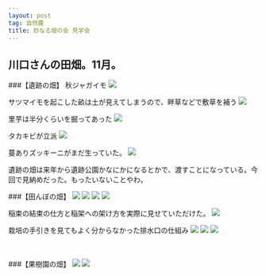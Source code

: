 ```yaml
---
layout: post
tag: 自然農
title: 妙なる畑の会 見学会
---
```

## 川口さんの田畑。11月。

###【遺跡の畑】
秋ジャガイモ
![](https://c1.staticflickr.com/1/578/22445691868_71e4bd4581.jpg)

サツマイモを起こした畝は土が見えてしまうので、畔草などで敷草を補う
![](https://c2.staticflickr.com/6/5777/22445705738_038b1bde89.jpg)

里芋は半分くらいを掘ってあった
![](https://c2.staticflickr.com/6/5705/22242902083_c26441d3d5.jpg)

タカキビが立派
![](https://c2.staticflickr.com/6/5755/22472087059_0f9a5b26fd.jpg)

蔓ありズッキーニがまだ生っていた。
![](https://c2.staticflickr.com/6/5681/22471913589_7f9b5fd161.jpg)

遺跡の畑は来年から遺跡公園かなにかになるとかで、渡すことになっている。今回で見納めだった。もったいないことやわ。
　

###【田んぼの畑】
![](https://c2.staticflickr.com/6/5693/22875231411_b848ee1ab5.jpg)
![](https://c1.staticflickr.com/1/590/22676093560_fa4726ed00.jpg)
![](https://c1.staticflickr.com/1/777/22850609052_71fe1292be.jpg)
![](https://c2.staticflickr.com/6/5762/22838127816_feda8808e7.jpg)

稲束の結束の仕方と稲架への架け方を実際に見せていただけた。
![](https://c2.staticflickr.com/6/5754/22838141056_6a0f26d811.jpg)

栽培の手引きを見てもよく分からなかった排水口の仕組み
![](https://c2.staticflickr.com/6/5640/22445778467_3d22b2ce45.jpg)
![](https://c2.staticflickr.com/6/5828/22838168366_9e677923ca.jpg)
![](https://c2.staticflickr.com/6/5731/22864180415_fb715d13f3.jpg)

　

###【果樹園の畑】
![](https://c2.staticflickr.com/6/5770/22241438804_6df3c1de4e.jpg)
![](https://c2.staticflickr.com/6/5695/22243053243_879e841bf1.jpg)
